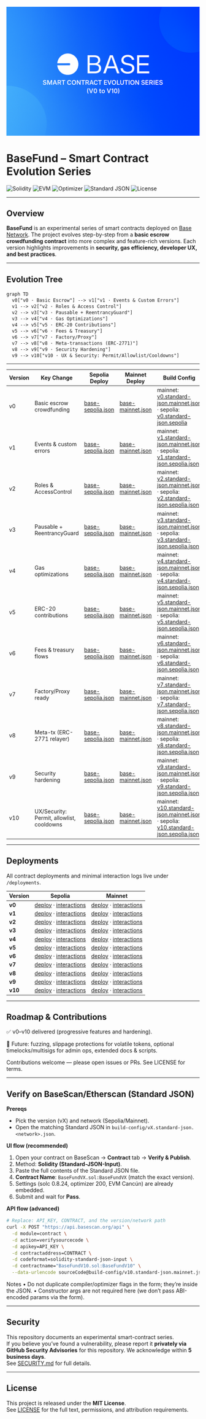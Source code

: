 ![BaseFund Banner](./assets/banner.png)

# BaseFund – Smart Contract Evolution Series

![Solidity](https://img.shields.io/badge/Solidity-0.8.24-informational)
![EVM](https://img.shields.io/badge/EVM-Cancún-blue)
![Optimizer](https://img.shields.io/badge/Optimizer-200_runs-brightgreen)
![Standard JSON](https://img.shields.io/badge/Verification-Standard%20JSON-success)
![License](https://img.shields.io/badge/License-MIT-lightgrey)

---

## Overview
**BaseFund** is an experimental series of smart contracts deployed on [Base Network](https://base.org).
The project evolves step-by-step from a **basic escrow crowdfunding contract** into more complex and feature-rich versions.
Each version highlights improvements in **security, gas efficiency, developer UX, and best practices**.

---

## Evolution Tree

```mermaid
graph TD
  v0["v0 · Basic Escrow"] --> v1["v1 · Events & Custom Errors"]
  v1 --> v2["v2 · Roles & Access Control"]
  v2 --> v3["v3 · Pausable + ReentrancyGuard"]
  v3 --> v4["v4 · Gas Optimizations"]
  v4 --> v5["v5 · ERC-20 Contributions"]
  v5 --> v6["v6 · Fees & Treasury"]
  v6 --> v7["v7 · Factory/Proxy"]
  v7 --> v8["v8 · Meta-transactions (ERC-2771)"]
  v8 --> v9["v9 · Security Hardening"]
  v9 --> v10["v10 · UX & Security: Permit/Allowlist/Cooldowns"]
```

---

| Version | Key Change                                | Sepolia Deploy                                           | Mainnet Deploy                                           | Build Config                                                                                                                                                                        |
| ------- | ----------------------------------------- | -------------------------------------------------------- | -------------------------------------------------------- | ----------------------------------------------------------------------------------------------------------------------------------------------------------------------------------- |
| v0      | Basic escrow crowdfunding                 | [base-sepolia.json](./deployments/v0/base-sepolia.json)  | [base-mainnet.json](./deployments/v0/base-mainnet.json)  | mainnet: [v0.standard-json.mainnet.json](./build-config/v0.standard-json.mainnet.json) · sepolia: [v0.standard-json.sepolia](./build-config/v0.standard-json.sepolia)               |
| v1      | Events & custom errors                    | [base-sepolia.json](./deployments/v1/base-sepolia.json)  | [base-mainnet.json](./deployments/v1/base-mainnet.json)  | mainnet: [v1.standard-json.mainnet.json](./build-config/v1.standard-json.mainnet.json) · sepolia: [v1.standard-json.sepolia.json](./build-config/v1.standard-json.sepolia.json)     |
| v2      | Roles & AccessControl                     | [base-sepolia.json](./deployments/v2/base-sepolia.json)  | [base-mainnet.json](./deployments/v2/base-mainnet.json)  | mainnet: [v2.standard-json.mainnet.json](./build-config/v2.standard-json.mainnet.json) · sepolia: [v2.standard-json.sepolia.json](./build-config/v2.standard-json.sepolia.json)     |
| v3      | Pausable + ReentrancyGuard                | [base-sepolia.json](./deployments/v3/base-sepolia.json)  | [base-mainnet.json](./deployments/v3/base-mainnet.json)  | mainnet: [v3.standard-json.mainnet.json](./build-config/v3.standard-json.mainnet.json) · sepolia: [v3.standard-json.sepolia.json](./build-config/v3.standard-json.sepolia.json)     |
| v4      | Gas optimizations                         | [base-sepolia.json](./deployments/v4/base-sepolia.json)  | [base-mainnet.json](./deployments/v4/base-mainnet.json)  | mainnet: [v4.standard-json.mainnet.json](./build-config/v4.standard-json.mainnet.json) · sepolia: [v4.standard-json.sepolia.json](./build-config/v4.standard-json.sepolia.json)     |
| v5      | ERC-20 contributions                      | [base-sepolia.json](./deployments/v5/base-sepolia.json)  | [base-mainnet.json](./deployments/v5/base-mainnet.json)  | mainnet: [v5.standard-json.mainnet.json](./build-config/v5.standard-json.mainnet.json) · sepolia: [v5.standard-json.sepolia.json](./build-config/v5.standard-json.sepolia.json)     |
| v6      | Fees & treasury flows                     | [base-sepolia.json](./deployments/v6/base-sepolia.json)  | [base-mainnet.json](./deployments/v6/base-mainnet.json)  | mainnet: [v6.standard-json.mainnet.json](./build-config/v6.standard-json.mainnet.json) · sepolia: [v6.standard-json.sepolia.json](./build-config/v6.standard-json.sepolia.json)     |
| v7      | Factory/Proxy ready                       | [base-sepolia.json](./deployments/v7/base-sepolia.json)  | [base-mainnet.json](./deployments/v7/base-mainnet.json)  | mainnet: [v7.standard-json.mainnet.json](./build-config/v7.standard-json.mainnet.json) · sepolia: [v7.standard-json.sepolia.json](./build-config/v7.standard-json.sepolia.json)     |
| v8      | Meta-tx (ERC-2771 relayer)                | [base-sepolia.json](./deployments/v8/base-sepolia.json)  | [base-mainnet.json](./deployments/v8/base-mainnet.json)  | mainnet: [v8.standard-json.mainnet.json](./build-config/v8.standard-json.mainnet.json) · sepolia: [v8.standard-json.sepolia.json](./build-config/v8.standard-json.sepolia.json)     |
| v9      | Security hardening                        | [base-sepolia.json](./deployments/v9/base-sepolia.json)  | [base-mainnet.json](./deployments/v9/base-mainnet.json)  | mainnet: [v9.standard-json.mainnet.json](./build-config/v9.standard-json.mainnet.json) · sepolia: [v9.standard-json.sepolia.json](./build-config/v9.standard-json.sepolia.json)     |
| v10     | UX/Security: Permit, allowlist, cooldowns | [base-sepolia.json](./deployments/v10/base-sepolia.json) | [base-mainnet.json](./deployments/v10/base-mainnet.json) | mainnet: [v10.standard-json.mainnet.json](./build-config/v10.standard-json.mainnet.json) · sepolia: [v10.standard-json.sepolia.json](./build-config/v10.standard-json.sepolia.json) |

---

## Deployments

All contract deployments and minimal interaction logs live under `/deployments`.

| Version | Sepolia | Mainnet |
| --- | --- | --- |
| **v0**  | [deploy](./deployments/v0/base-sepolia.json) · [interactions](./deployments/v0/base-sepolia-interactions.json) | [deploy](./deployments/v0/base-mainnet.json) · [interactions](./deployments/v0/base-mainnet-interactions.json) |
| **v1**  | [deploy](./deployments/v1/base-sepolia.json) · [interactions](./deployments/v1/base-sepolia-interactions.json) | [deploy](./deployments/v1/base-mainnet.json) · [interactions](./deployments/v1/base-mainnet-interactions.json) |
| **v2**  | [deploy](./deployments/v2/base-sepolia.json) · [interactions](./deployments/v2/base-sepolia-interactions.json) | [deploy](./deployments/v2/base-mainnet.json) · [interactions](./deployments/v2/base-mainnet-interactions.json) |
| **v3**  | [deploy](./deployments/v3/base-sepolia.json) · [interactions](./deployments/v3/base-sepolia-interactions.json) | [deploy](./deployments/v3/base-mainnet.json) · [interactions](./deployments/v3/base-mainnet-interactions.json) |
| **v4**  | [deploy](./deployments/v4/base-sepolia.json) · [interactions](./deployments/v4/base-sepolia-interactions.json) | [deploy](./deployments/v4/base-mainnet.json) · [interactions](./deployments/v4/base-mainnet-interactions.json) |
| **v5**  | [deploy](./deployments/v5/base-sepolia.json) · [interactions](./deployments/v5/base-sepolia-interactions.json) | [deploy](./deployments/v5/base-mainnet.json) · [interactions](./deployments/v5/base-mainnet-interactions.json) |
| **v6**  | [deploy](./deployments/v6/base-sepolia.json) · [interactions](./deployments/v6/base-sepolia-interactions.json) | [deploy](./deployments/v6/base-mainnet.json) · [interactions](./deployments/v6/base-mainnet-interactions.json) |
| **v7**  | [deploy](./deployments/v7/base-sepolia.json) · [interactions](./deployments/v7/base-sepolia-interactions.json) | [deploy](./deployments/v7/base-mainnet.json) · [interactions](./deployments/v7/base-mainnet-interactions.json) |
| **v8**  | [deploy](./deployments/v8/base-sepolia.json) · [interactions](./deployments/v8/base-sepolia-interactions.json) | [deploy](./deployments/v8/base-mainnet.json) · [interactions](./deployments/v8/base-mainnet-interactions.json) |
| **v9**  | [deploy](./deployments/v9/base-sepolia.json) · [interactions](./deployments/v9/base-sepolia-interactions.json) | [deploy](./deployments/v9/base-mainnet.json) · [interactions](./deployments/v9/base-mainnet-interactions.json) |
| **v10** | [deploy](./deployments/v10/base-sepolia.json) · [interactions](./deployments/v10/base-sepolia-interactions.json) | [deploy](./deployments/v10/base-mainnet.json) · [interactions](./deployments/v10/base-mainnet-interactions.json) |

--- 

## Roadmap & Contributions

✅ v0–v10 delivered (progressive features and hardening).

🧪 Future: fuzzing, slippage protections for volatile tokens, optional timelocks/multisigs for admin ops, extended docs & scripts.

Contributions welcome — please open issues or PRs. See LICENSE for terms.
 
---

## Verify on BaseScan/Etherscan (Standard JSON)

**Prereqs**
- Pick the version (vX) and network (Sepolia/Mainnet).
- Open the matching Standard JSON in `build-config/vX.standard-json.<network>.json`.

**UI flow (recommended)**
1. Open your contract on BaseScan → **Contract** tab → **Verify & Publish**.
2. Method: **Solidity (Standard-JSON-Input)**.
3. Paste the full contents of the Standard JSON file.
4. **Contract Name**: `BaseFundVX.sol:BaseFundVX` (match the exact version).
5. Settings (solc 0.8.24, optimizer 200, EVM Cancún) are already embedded.
6. Submit and wait for **Pass**.

**API flow (advanced)**

```bash
# Replace: API_KEY, CONTRACT, and the version/network path
curl -X POST "https://api.basescan.org/api" \
  -d module=contract \
  -d action=verifysourcecode \
  -d apikey=API_KEY \
  -d contractaddress=CONTRACT \
  -d codeformat=solidity-standard-json-input \
  -d contractname="BaseFundV10.sol:BaseFundV10" \
  --data-urlencode sourceCode@build-config/v10.standard-json.mainnet.json
```

Notes
• Do not duplicate compiler/optimizer flags in the form; they’re inside the JSON.
• Constructor args are not required here (we don’t pass ABI-encoded params via the form).

---

## Security

This repository documents an experimental smart-contract series.  
If you believe you’ve found a vulnerability, please report it **privately via GitHub Security Advisories** for this repository. We acknowledge within **5 business days**.  
See [SECURITY.md](./SECURITY.md) for full details.

---

## License

This project is released under the **MIT License**.  
See [LICENSE](./LICENSE) for the full text, permissions, and attribution requirements.
